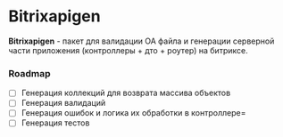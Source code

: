 # Bitrixapigen
__Bitrixapigen__ - пакет для валидации OA файла и генерации серверной части приложения (контроллеры + дто + роутер) на битриксе.


### Roadmap

- [ ] Генерация коллекций для возврата массива объектов
- [ ] Генерация валидаций
- [ ] Генерация ошибок и логика их обработки в контроллере=
- [ ] Генерация тестов
